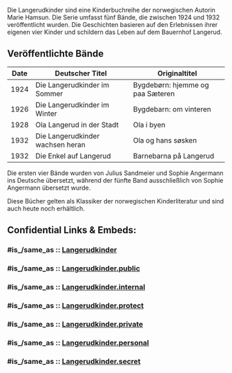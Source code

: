 

Die Langerudkinder sind eine Kinderbuchreihe der norwegischen Autorin Marie Hamsun. 
Die Serie umfasst fünf Bände, die zwischen 1924 und 1932 veröffentlicht wurden. 
Die Geschichten basieren auf den Erlebnissen ihrer eigenen vier Kinder 
und schildern das Leben auf dem Bauernhof Langerud. 

## Veröffentlichte Bände

| Date | Deutscher Titel                  | Originaltitel                    |
| ---- | -------------------------------- | -------------------------------- |
| 1924 | Die Langerudkinder im Sommer     | Bygdebørn: hjemme og paa Sæteren |
| 1926 | Die Langerudkinder im Winter     | Bygdebarn: om vinteren           |
| 1928 | Ola Langerud in der Stadt        | Ola i byen                       |
| 1932 | Die Langerudkinder wachsen heran | Ola og hans søsken               |
| 1932 | Die Enkel auf Langerud           | Barnebarna på Langerud           |

Die ersten vier Bände wurden von Julius Sandmeier und Sophie Angermann ins Deutsche übersetzt, 
während der fünfte Band ausschließlich von Sophie Angermann übersetzt wurde. 

Diese Bücher gelten als Klassiker der norwegischen Kinderliteratur und sind auch heute noch erhältlich. 


## Confidential Links & Embeds: 

### #is_/same_as :: [Langerudkinder](/_Standards/Society/Communication/Media/Writing/Book/Author/Hamsun,Marie/Langerudkinder.md) 

### #is_/same_as :: [Langerudkinder.public](/_public/Society/Communication/Media/Writing/Book/Author/Hamsun,Marie/Langerudkinder.public.md) 

### #is_/same_as :: [Langerudkinder.internal](/_internal/Society/Communication/Media/Writing/Book/Author/Hamsun,Marie/Langerudkinder.internal.md) 

### #is_/same_as :: [Langerudkinder.protect](/_protect/Society/Communication/Media/Writing/Book/Author/Hamsun,Marie/Langerudkinder.protect.md) 

### #is_/same_as :: [Langerudkinder.private](/_private/Society/Communication/Media/Writing/Book/Author/Hamsun,Marie/Langerudkinder.private.md) 

### #is_/same_as :: [Langerudkinder.personal](/_personal/Society/Communication/Media/Writing/Book/Author/Hamsun,Marie/Langerudkinder.personal.md) 

### #is_/same_as :: [Langerudkinder.secret](/_secret/Society/Communication/Media/Writing/Book/Author/Hamsun,Marie/Langerudkinder.secret.md)

